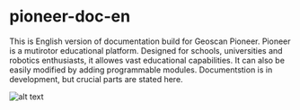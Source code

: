 # pioneer-doc-en
This is English version of documentation build for Geoscan Pioneer.
Pioneer is a mutirotor educational platform. Designed for schools, universities and robotics enthusiasts, it allowes vast educational capabilities. It can also be easily modified by adding programmable modules. 
Documentstion is in development, but crucial parts are stated here.

![alt text](https://pioneer-doc.readthedocs.io/en/master/_images/pioneer.png "Geoscan Pioneer")
